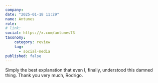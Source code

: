 ```yaml
---
company: 
date: "2025-01-18 11:29"
name: Antunes
role: 
# link:
social: https://x.com/antunes73
taxonomy:
    category: review
    tag:
      - social-media
published: false
---
```


Simply the best explanation that even I, finally, understood this damned thing. Thank you very much, Rodrigo.
